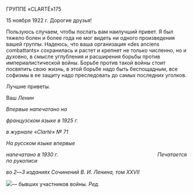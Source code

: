 ГРУППЕ «CLARTÉ»175

15 ноября 1922 г. Дорогие друзья!

Пользуюсь случаем, чтобы послать вам наилучший привет. Я был тяжело болен и более года не мог видеть ни одного произведения вашей группы. Надеюсь, что ваша организация «des anciens combattants» сохранилась и растет и крепнет не только чис­ленно, но и духовно, в смысле углубления и расширения борьбы против империалисти­ческой войны. Борьбе против такой войны стоит посвятить свою жизнь, в этой борьбе надо быть беспощадным, все софизмы в ее защиту надо преследовать до самых послед­них уголков.

Лучшие приветы.

Ваш _Ленин_

_Впервые напечатано на_

_французском языке в 1925 г._

_в журнале_ _«Clarté»_ _№ 71_

_На русском языке впервые_

_напечатано в 1930 г.                                                                     Печатается по рукописи_

_во 2_—_3 изданиях Сочинений В. И. Ленина, том_ _XXVII_

![](file:///C:/Users/bot32/AppData/Local/Temp/msohtmlclip1/01/clip_image001.png)— бывших участников войны. _Ред._